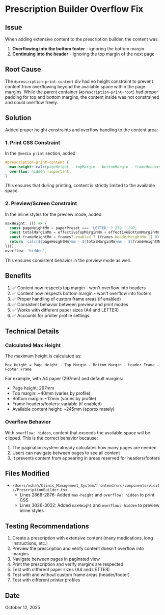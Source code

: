 # Prescription Builder Overflow Fix

## Issue
When adding extensive content to the prescription builder, the content was:
1. **Overflowing into the bottom footer** - ignoring the bottom margin
2. **Continuing into the header** - ignoring the top margin of the next page

## Root Cause
The `#prescription-print-content` div had no height constraint to prevent content from overflowing beyond the available space within the page margins. While the parent container (`#prescription-print-root`) had proper padding for top and bottom margins, the content inside was not constrained and could overflow freely.

## Solution
Added proper height constraints and overflow handling to the content area:

### 1. Print CSS Constraint
In the `@media print` section, added:
```css
#prescription-print-content {
  max-height: calc(pageHeight - topMargin - bottomMargin - frameHeaders - frameFooters) !important;
  overflow: hidden !important;
}
```

This ensures that during printing, content is strictly limited to the available space.

### 2. Preview/Screen Constraint
In the inline styles for the preview mode, added:
```javascript
maxHeight: (() => {
  const pageHeightMm = paperPreset === 'LETTER' ? 279 : 297;
  const totalMarginMm = effectiveTopMarginMm + effectiveBottomMarginMm;
  const frameHeightMm = frames?.enabled ? (frames.headerHeightMm || 0) + (frames.footerHeightMm || 0) : 0;
  return `calc(${pageHeightMm}mm - ${totalMarginMm}mm - ${frameHeightMm}mm)`;
})(),
overflow: 'hidden',
```

This ensures consistent behavior in the preview mode as well.

## Benefits
1. ✅ Content now respects top margin - won't overflow into headers
2. ✅ Content now respects bottom margin - won't overflow into footers
3. ✅ Proper handling of custom frame areas (if enabled)
4. ✅ Consistent behavior between preview and print modes
5. ✅ Works with different paper sizes (A4 and LETTER)
6. ✅ Accounts for printer profile settings

## Technical Details

### Calculated Max Height
The maximum height is calculated as:
```
Max Height = Page Height - Top Margin - Bottom Margin - Header Frame - Footer Frame
```

For example, with A4 paper (297mm) and default margins:
- Page height: 297mm
- Top margin: ~40mm (varies by profile)
- Bottom margin: ~12mm (varies by profile)
- Frame headers/footers: variable (if enabled)
- Available content height: ~245mm (approximately)

### Overflow Behavior
With `overflow: hidden`, content that exceeds the available space will be clipped. This is the correct behavior because:
1. The pagination system already calculates how many pages are needed
2. Users can navigate between pages to see all content
3. It prevents content from appearing in areas reserved for headers/footers

## Files Modified
- `/Users/nshah/Clinic_Management_System/frontend/src/components/visits/PrescriptionBuilder.tsx`
  - Lines 2868-2876: Added `max-height` and `overflow: hidden` to print CSS
  - Lines 3026-3032: Added `maxHeight` and `overflow: hidden` to preview inline styles

## Testing Recommendations
1. Create a prescription with extensive content (many medications, long instructions, etc.)
2. Preview the prescription and verify content doesn't overflow into margins
3. Navigate between pages in paginated view
4. Print the prescription and verify margins are respected
5. Test with different paper sizes (A4 and LETTER)
6. Test with and without custom frame areas (header/footer)
7. Test with different printer profiles

## Date
October 12, 2025


